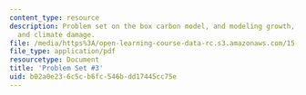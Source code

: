 ```yaml
---
content_type: resource
description: Problem set on the box carbon model, and modeling growth, temperature,
  and climate damage.
file: /media/https%3A/open-learning-course-data-rc.s3.amazonaws.com/15-023j-global-climate-change-economics-science-and-policy-spring-2008/b02a0e236c5cb6fc546bdd17445cc75e_assn3.pdf
file_type: application/pdf
resourcetype: Document
title: 'Problem Set #3'
uid: b02a0e23-6c5c-b6fc-546b-dd17445cc75e
---
```

